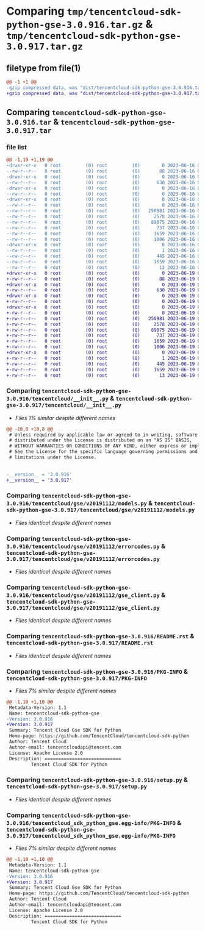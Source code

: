 # Comparing `tmp/tencentcloud-sdk-python-gse-3.0.916.tar.gz` & `tmp/tencentcloud-sdk-python-gse-3.0.917.tar.gz`

## filetype from file(1)

```diff
@@ -1 +1 @@
-gzip compressed data, was "dist/tencentcloud-sdk-python-gse-3.0.916.tar", last modified: Fri Jun 16 00:34:48 2023, max compression
+gzip compressed data, was "dist/tencentcloud-sdk-python-gse-3.0.917.tar", last modified: Mon Jun 19 00:26:26 2023, max compression
```

## Comparing `tencentcloud-sdk-python-gse-3.0.916.tar` & `tencentcloud-sdk-python-gse-3.0.917.tar`

### file list

```diff
@@ -1,19 +1,19 @@
-drwxr-xr-x   0 root         (0) root         (0)        0 2023-06-16 00:34:48.000000 tencentcloud-sdk-python-gse-3.0.916/
--rw-r--r--   0 root         (0) root         (0)       88 2023-06-16 00:34:48.000000 tencentcloud-sdk-python-gse-3.0.916/setup.cfg
-drwxr-xr-x   0 root         (0) root         (0)        0 2023-06-16 00:34:48.000000 tencentcloud-sdk-python-gse-3.0.916/tencentcloud/
--rw-r--r--   0 root         (0) root         (0)      630 2023-06-16 00:34:47.000000 tencentcloud-sdk-python-gse-3.0.916/tencentcloud/__init__.py
-drwxr-xr-x   0 root         (0) root         (0)        0 2023-06-16 00:34:48.000000 tencentcloud-sdk-python-gse-3.0.916/tencentcloud/gse/
--rw-r--r--   0 root         (0) root         (0)        0 2023-06-16 00:34:47.000000 tencentcloud-sdk-python-gse-3.0.916/tencentcloud/gse/__init__.py
-drwxr-xr-x   0 root         (0) root         (0)        0 2023-06-16 00:34:48.000000 tencentcloud-sdk-python-gse-3.0.916/tencentcloud/gse/v20191112/
--rw-r--r--   0 root         (0) root         (0)        0 2023-06-16 00:34:47.000000 tencentcloud-sdk-python-gse-3.0.916/tencentcloud/gse/v20191112/__init__.py
--rw-r--r--   0 root         (0) root         (0)   250981 2023-06-16 00:34:47.000000 tencentcloud-sdk-python-gse-3.0.916/tencentcloud/gse/v20191112/models.py
--rw-r--r--   0 root         (0) root         (0)     2578 2023-06-16 00:34:47.000000 tencentcloud-sdk-python-gse-3.0.916/tencentcloud/gse/v20191112/errorcodes.py
--rw-r--r--   0 root         (0) root         (0)    89075 2023-06-16 00:34:47.000000 tencentcloud-sdk-python-gse-3.0.916/tencentcloud/gse/v20191112/gse_client.py
--rw-r--r--   0 root         (0) root         (0)      737 2023-06-16 00:34:47.000000 tencentcloud-sdk-python-gse-3.0.916/README.rst
--rw-r--r--   0 root         (0) root         (0)     1659 2023-06-16 00:34:48.000000 tencentcloud-sdk-python-gse-3.0.916/PKG-INFO
--rw-r--r--   0 root         (0) root         (0)     1006 2023-06-16 00:34:47.000000 tencentcloud-sdk-python-gse-3.0.916/setup.py
-drwxr-xr-x   0 root         (0) root         (0)        0 2023-06-16 00:34:48.000000 tencentcloud-sdk-python-gse-3.0.916/tencentcloud_sdk_python_gse.egg-info/
--rw-r--r--   0 root         (0) root         (0)        1 2023-06-16 00:34:48.000000 tencentcloud-sdk-python-gse-3.0.916/tencentcloud_sdk_python_gse.egg-info/dependency_links.txt
--rw-r--r--   0 root         (0) root         (0)      445 2023-06-16 00:34:48.000000 tencentcloud-sdk-python-gse-3.0.916/tencentcloud_sdk_python_gse.egg-info/SOURCES.txt
--rw-r--r--   0 root         (0) root         (0)     1659 2023-06-16 00:34:48.000000 tencentcloud-sdk-python-gse-3.0.916/tencentcloud_sdk_python_gse.egg-info/PKG-INFO
--rw-r--r--   0 root         (0) root         (0)       13 2023-06-16 00:34:48.000000 tencentcloud-sdk-python-gse-3.0.916/tencentcloud_sdk_python_gse.egg-info/top_level.txt
+drwxr-xr-x   0 root         (0) root         (0)        0 2023-06-19 00:26:26.000000 tencentcloud-sdk-python-gse-3.0.917/
+-rw-r--r--   0 root         (0) root         (0)       88 2023-06-19 00:26:26.000000 tencentcloud-sdk-python-gse-3.0.917/setup.cfg
+drwxr-xr-x   0 root         (0) root         (0)        0 2023-06-19 00:26:26.000000 tencentcloud-sdk-python-gse-3.0.917/tencentcloud/
+-rw-r--r--   0 root         (0) root         (0)      630 2023-06-19 00:26:25.000000 tencentcloud-sdk-python-gse-3.0.917/tencentcloud/__init__.py
+drwxr-xr-x   0 root         (0) root         (0)        0 2023-06-19 00:26:26.000000 tencentcloud-sdk-python-gse-3.0.917/tencentcloud/gse/
+-rw-r--r--   0 root         (0) root         (0)        0 2023-06-19 00:26:25.000000 tencentcloud-sdk-python-gse-3.0.917/tencentcloud/gse/__init__.py
+drwxr-xr-x   0 root         (0) root         (0)        0 2023-06-19 00:26:26.000000 tencentcloud-sdk-python-gse-3.0.917/tencentcloud/gse/v20191112/
+-rw-r--r--   0 root         (0) root         (0)        0 2023-06-19 00:26:25.000000 tencentcloud-sdk-python-gse-3.0.917/tencentcloud/gse/v20191112/__init__.py
+-rw-r--r--   0 root         (0) root         (0)   250981 2023-06-19 00:26:25.000000 tencentcloud-sdk-python-gse-3.0.917/tencentcloud/gse/v20191112/models.py
+-rw-r--r--   0 root         (0) root         (0)     2578 2023-06-19 00:26:25.000000 tencentcloud-sdk-python-gse-3.0.917/tencentcloud/gse/v20191112/errorcodes.py
+-rw-r--r--   0 root         (0) root         (0)    89075 2023-06-19 00:26:25.000000 tencentcloud-sdk-python-gse-3.0.917/tencentcloud/gse/v20191112/gse_client.py
+-rw-r--r--   0 root         (0) root         (0)      737 2023-06-19 00:26:25.000000 tencentcloud-sdk-python-gse-3.0.917/README.rst
+-rw-r--r--   0 root         (0) root         (0)     1659 2023-06-19 00:26:26.000000 tencentcloud-sdk-python-gse-3.0.917/PKG-INFO
+-rw-r--r--   0 root         (0) root         (0)     1006 2023-06-19 00:26:25.000000 tencentcloud-sdk-python-gse-3.0.917/setup.py
+drwxr-xr-x   0 root         (0) root         (0)        0 2023-06-19 00:26:26.000000 tencentcloud-sdk-python-gse-3.0.917/tencentcloud_sdk_python_gse.egg-info/
+-rw-r--r--   0 root         (0) root         (0)        1 2023-06-19 00:26:26.000000 tencentcloud-sdk-python-gse-3.0.917/tencentcloud_sdk_python_gse.egg-info/dependency_links.txt
+-rw-r--r--   0 root         (0) root         (0)      445 2023-06-19 00:26:26.000000 tencentcloud-sdk-python-gse-3.0.917/tencentcloud_sdk_python_gse.egg-info/SOURCES.txt
+-rw-r--r--   0 root         (0) root         (0)     1659 2023-06-19 00:26:26.000000 tencentcloud-sdk-python-gse-3.0.917/tencentcloud_sdk_python_gse.egg-info/PKG-INFO
+-rw-r--r--   0 root         (0) root         (0)       13 2023-06-19 00:26:26.000000 tencentcloud-sdk-python-gse-3.0.917/tencentcloud_sdk_python_gse.egg-info/top_level.txt
```

### Comparing `tencentcloud-sdk-python-gse-3.0.916/tencentcloud/__init__.py` & `tencentcloud-sdk-python-gse-3.0.917/tencentcloud/__init__.py`

 * *Files 1% similar despite different names*

```diff
@@ -10,8 +10,8 @@
 # Unless required by applicable law or agreed to in writing, software
 # distributed under the License is distributed on an "AS IS" BASIS,
 # WITHOUT WARRANTIES OR CONDITIONS OF ANY KIND, either express or implied.
 # See the License for the specific language governing permissions and
 # limitations under the License.
 
 
-__version__ = '3.0.916'
+__version__ = '3.0.917'
```

### Comparing `tencentcloud-sdk-python-gse-3.0.916/tencentcloud/gse/v20191112/models.py` & `tencentcloud-sdk-python-gse-3.0.917/tencentcloud/gse/v20191112/models.py`

 * *Files identical despite different names*

### Comparing `tencentcloud-sdk-python-gse-3.0.916/tencentcloud/gse/v20191112/errorcodes.py` & `tencentcloud-sdk-python-gse-3.0.917/tencentcloud/gse/v20191112/errorcodes.py`

 * *Files identical despite different names*

### Comparing `tencentcloud-sdk-python-gse-3.0.916/tencentcloud/gse/v20191112/gse_client.py` & `tencentcloud-sdk-python-gse-3.0.917/tencentcloud/gse/v20191112/gse_client.py`

 * *Files identical despite different names*

### Comparing `tencentcloud-sdk-python-gse-3.0.916/README.rst` & `tencentcloud-sdk-python-gse-3.0.917/README.rst`

 * *Files identical despite different names*

### Comparing `tencentcloud-sdk-python-gse-3.0.916/PKG-INFO` & `tencentcloud-sdk-python-gse-3.0.917/PKG-INFO`

 * *Files 7% similar despite different names*

```diff
@@ -1,10 +1,10 @@
 Metadata-Version: 1.1
 Name: tencentcloud-sdk-python-gse
-Version: 3.0.916
+Version: 3.0.917
 Summary: Tencent Cloud Gse SDK for Python
 Home-page: https://github.com/TencentCloud/tencentcloud-sdk-python
 Author: Tencent Cloud
 Author-email: tencentcloudapi@tencent.com
 License: Apache License 2.0
 Description: ============================
         Tencent Cloud SDK for Python
```

### Comparing `tencentcloud-sdk-python-gse-3.0.916/setup.py` & `tencentcloud-sdk-python-gse-3.0.917/setup.py`

 * *Files identical despite different names*

### Comparing `tencentcloud-sdk-python-gse-3.0.916/tencentcloud_sdk_python_gse.egg-info/PKG-INFO` & `tencentcloud-sdk-python-gse-3.0.917/tencentcloud_sdk_python_gse.egg-info/PKG-INFO`

 * *Files 7% similar despite different names*

```diff
@@ -1,10 +1,10 @@
 Metadata-Version: 1.1
 Name: tencentcloud-sdk-python-gse
-Version: 3.0.916
+Version: 3.0.917
 Summary: Tencent Cloud Gse SDK for Python
 Home-page: https://github.com/TencentCloud/tencentcloud-sdk-python
 Author: Tencent Cloud
 Author-email: tencentcloudapi@tencent.com
 License: Apache License 2.0
 Description: ============================
         Tencent Cloud SDK for Python
```

